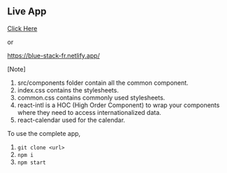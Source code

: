 ## Live App

[Click Here](https://blue-stack-fr.netlify.app/)

or

https://blue-stack-fr.netlify.app/

[Note]
1. src/components folder contain all the common component.
2. index.css contains the stylesheets.
3. common.css contains commonly used stylesheets.
4. react-intl is a HOC (High Order Component) to wrap your components where they need to access internationalized data.
5. react-calendar used for the calendar.

To use the complete app,
1. `git clone <url>`
2. `npm i` 
3. `npm start`